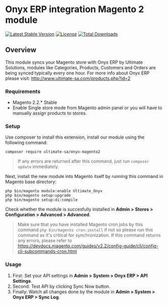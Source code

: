 # Onyx ERP integration Magento 2 module

[![Latest Stable Version](https://poser.pugx.org/ultimate-sa/onyx-magento2/v/stable)](https://packagist.org/packages/ultimate-sa/onyx-magento2)
[![License](https://poser.pugx.org/ultimate-sa/onyx-magento2/license)](https://packagist.org/packages/ultimate-sa/onyx-magento2)
[![Total Downloads](https://poser.pugx.org/ultimate-sa/onyx-magento2/downloads)](https://packagist.org/packages/ultimate-sa/onyx-magento2)

## Overview

This module syncs your Magento store with Onyx ERP by Ultimate Solutions, modules like Categories, Products, Customers and Orders are being synced typically every one hour. For more info about Onyx ERP please visit: http://www.ultimate-sa.com/products.php?id=2

### Requirements

- Magento 2.2.* Stable
- Enable Single store mode from Magento admin panel or you will have to manually assign products to stores.

### Setup

Use composer to install this extension, install our module using the following command:

    composer require ultimate-sa/onyx-magento2

> If any errors are returned after this command, just run `composer update` immediately.

Next, install the new module into Magento itself by running this command in Magento base directory:

    php bin/magento module:enable Ultimate_Onyx
    php bin/magento setup:upgrade
    php bin/magento setup:di:compile

Check whether the module is succesfully installed in **Admin > Stores >
Configuration > Advanced > Advanced**.

> Make sure that you have installed Magento cron jobs by this command `php bin/magento cron:install` if not so please run this command as it's critical for synchronization. If this command returns any errors, please refer to https://devdocs.magento.com/guides/v2.2/config-guide/cli/config-cli-subcommands-cron.html

### Usage

1. First: Set your API settings in **Admin > System > Onyx ERP > API Settings**.
2. Second: Test API by clicking Sync Now button.
3. Finally: Watch all changes done by the module in **Admin > System > Onyx ERP > Sync Log**.
